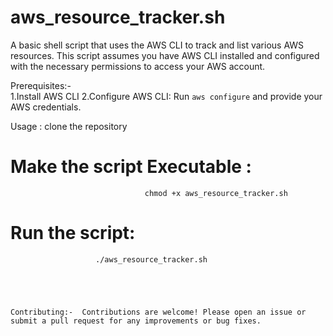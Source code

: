 # aws_resource_tracker.sh
A basic shell script that uses the AWS CLI to track and list various AWS resources. This script assumes you have AWS CLI installed and configured with the necessary permissions to access your AWS account.


  Prerequisites:-  
                  1.Install AWS CLI
                  2.Configure AWS CLI: Run `aws configure` and provide your AWS credentials.
               
   Usage :
           clone the repository

  # Make the script Executable :
                                  chmod +x aws_resource_tracker.sh

  # Run the script:
                       ./aws_resource_tracker.sh

    
    
    
    
    Contributing:-  Contributions are welcome! Please open an issue or submit a pull request for any improvements or bug fixes.

                    
